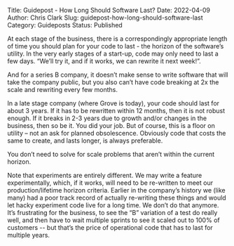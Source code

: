 Title: Guidepost - How Long Should Software Last?
Date: 2022-04-09
Author: Chris Clark
Slug: guidepost-how-long-should-software-last
Category: Guideposts
Status: Published

At each stage of the business, there is a correspondingly appropriate length of time you should plan for your code to last - the horizon of the software’s utility. In the very early stages of a start-up, code may only need to last a few days. “We’ll try it, and if it works, we can rewrite it next week!”.

And for a series B company, it doesn’t make sense to write software that will take the company public, but you also can’t have code breaking at 2x the scale and rewriting every few months.

In a late stage company (where Grove is today), your code should last for about 3 years. If it has to be rewritten within 12 months, then it is not robust enough. If it breaks in 2-3 years due to growth and/or changes in the business, then so be it. You did your job. But of course, this is a floor on utility – not an ask for planned obsolescence. Obviously code that costs the same to create, and lasts longer, is always preferable.

You don’t need to solve for scale problems that aren’t within the current horizon.

Note that experiments are entirely different. We may write a feature experimentally, which, if it works, will need to be re-written to meet our production/lifetime horizon criteria. Earlier in the company’s history we (like many) had a poor track record of actually re-writing these things and would let hacky experiment code live for a long time. We don’t do that anymore. It’s frustrating for the business, to see the “B” variation of a test do really well, and then have to wait multiple sprints to see it scaled out to 100% of customers -- but that’s the price of operational code that has to last for multiple years.
